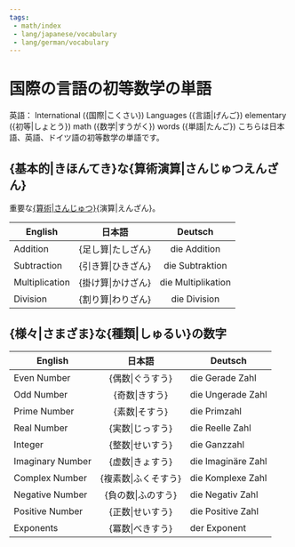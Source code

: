 ```yaml
---
tags:
 - math/index
 - lang/japanese/vocabulary
 - lang/german/vocabulary
---
```


# 国際の言語の初等数学の単語
英語： International ({国際|こくさい}) Languages ({言語|げんご}) elementary ({初等|しょとう}) math ({数学|すうがく}) words ({単語|たんご})
こちらは日本語、英語、ドイツ語の初等数学の単語です。

## {基本的|きほんてき}な{算術演算|さんじゅつえんざん}
重要な[{算術|さんじゅつ}](算術.md){演算|えんざん}。

| English        | 日本語             |      Deutsch       |
| -------------- | ------------------ |:------------------:|
| Addition       | {足し算\|たしざん} |    die Addition    |
| Subtraction    | {引き算\|ひきざん} |  die Subtraktion   |
| Multiplication | {掛け算\|かけざん} | die Multiplikation |
| Division       | {割り算\|わりざん} |    die Division    |

## {様々|さまざま}な{種類|しゅるい}の数字

| English          |        日本語        | Deutsch            |
| ---------------- |:--------------------:| ------------------ |
| Even Number      |   {偶数\|ぐうすう}   | die Gerade Zahl    |
| Odd Number       |    {奇数\|きすう}    | die Ungerade Zahl  |
| Prime Number     |    {素数\|そすう}    | die Primzahl       |
| Real Number      |   {実数\|じっすう}   | die Reelle Zahl    |
| Integer          |   {整数\|せいすう}   | die Ganzzahl       |
| Imaginary Number |   {虚数\|きょすう}   | die Imaginäre Zahl |
| Complex Number   | {複素数\|ふくそすう} | die Komplexe Zahl  |
| Negative Number  |  {負の数\|ふのすう}  | die Negativ Zahl   |
| Positive Number  | {正数\|せいすう} | die Positive Zahl  |
| Exponents        |   {冪数\|べきすう}   | der Exponent       |